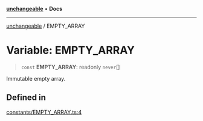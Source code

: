[**unchangeable**](../README.md) • **Docs**

***

[unchangeable](../README.md) / EMPTY\_ARRAY

# Variable: EMPTY\_ARRAY

> `const` **EMPTY\_ARRAY**: readonly `never`[]

Immutable empty array.

## Defined in

[constants/EMPTY\_ARRAY.ts:4](https://github.com/nevoland/unchangeable/blob/2346b066c6a3bcab5cd6c3ea00a37b523802ea73/lib/constants/EMPTY_ARRAY.ts#L4)

